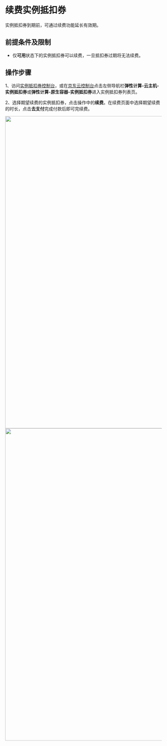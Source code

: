 # 续费实例抵扣券

实例抵扣券到期前，可通过续费功能延长有效期。

## 前提条件及限制
* 仅**可用**状态下的实例抵扣券可以续费，一旦抵扣券过期将无法续费。

## 操作步骤
1、访问[实例抵扣券控制台](https://cns-console.jdcloud.com/host/instancevoucher/list)，或在[京东云控制台](https://console.jdcloud.com/overview)点击左侧导航栏**弹性计算-云主机-实例抵扣券**或**弹性计算-原生容器-实例抵扣券**进入实例抵扣券列表页。<br>

2、选择期望续费的实例抵扣券，点击操作中的**续费**。在续费页面中选择期望续费的时长，点击**去支付**完成付款后即可完续费。

<div align="left"><img src="https://img1.jcloudcs.com/cn/image/vm/iv-manage1.png" width="1000"></div>

<div align="left"><img src="https://img1.jcloudcs.com/cn/image/vm/iv-manage2.png" width="1000"></div>
